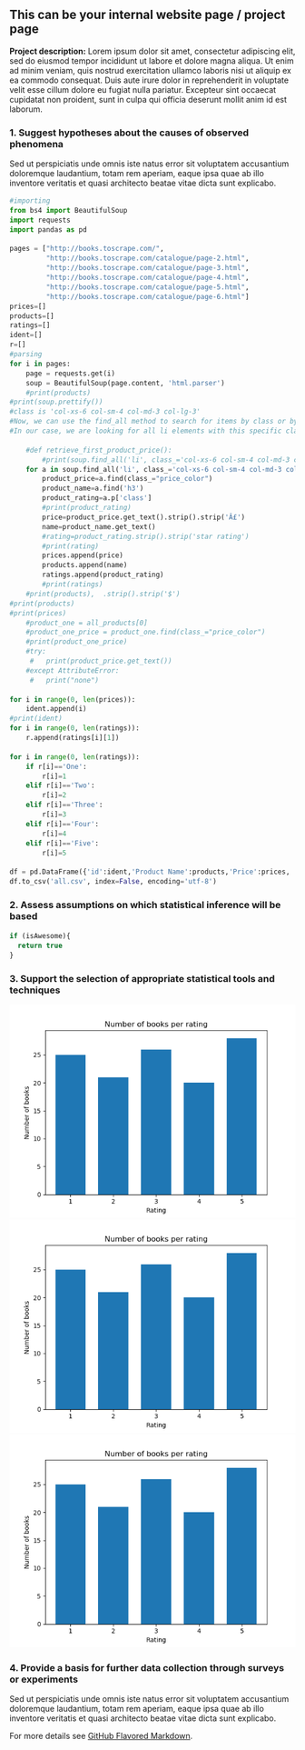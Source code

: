 ## This can be your internal website page / project page

**Project description:** Lorem ipsum dolor sit amet, consectetur adipiscing elit, sed do eiusmod tempor incididunt ut labore et dolore magna aliqua. Ut enim ad minim veniam, quis nostrud exercitation ullamco laboris nisi ut aliquip ex ea commodo consequat. Duis aute irure dolor in reprehenderit in voluptate velit esse cillum dolore eu fugiat nulla pariatur. Excepteur sint occaecat cupidatat non proident, sunt in culpa qui officia deserunt mollit anim id est laborum.

### 1. Suggest hypotheses about the causes of observed phenomena

Sed ut perspiciatis unde omnis iste natus error sit voluptatem accusantium doloremque laudantium, totam rem aperiam, eaque ipsa quae ab illo inventore veritatis et quasi architecto beatae vitae dicta sunt explicabo. 

```python
#importing
from bs4 import BeautifulSoup
import requests
import pandas as pd

pages = ["http://books.toscrape.com/",
         "http://books.toscrape.com/catalogue/page-2.html",
         "http://books.toscrape.com/catalogue/page-3.html",
         "http://books.toscrape.com/catalogue/page-4.html",
         "http://books.toscrape.com/catalogue/page-5.html",
         "http://books.toscrape.com/catalogue/page-6.html"]
prices=[]
products=[]
ratings=[]
ident=[]
r=[]
#parsing
for i in pages:
    page = requests.get(i)
    soup = BeautifulSoup(page.content, 'html.parser')
    #print(products)
#print(soup.prettify()) 
#class is 'col-xs-6 col-sm-4 col-md-3 col-lg-3'
#Now, we can use the find_all method to search for items by class or by id.
#In our case, we are looking for all li elements with this specific class.

    #def retrieve_first_product_price():
        #print(soup.find_all('li', class_='col-xs-6 col-sm-4 col-md-3 col-lg-3'))
    for a in soup.find_all('li', class_='col-xs-6 col-sm-4 col-md-3 col-lg-3'):
        product_price=a.find(class_="price_color")
        product_name=a.find('h3')
        product_rating=a.p['class']
        #print(product_rating)
        price=product_price.get_text().strip().strip('Â£')
        name=product_name.get_text()
        #rating=product_rating.strip().strip('star rating')
        #print(rating)
        prices.append(price)
        products.append(name)
        ratings.append(product_rating)
        #print(ratings)
    #print(products),  .strip().strip('$')
#print(products)
#print(prices)
    #product_one = all_products[0]
    #product_one_price = product_one.find(class_="price_color")
    #print(product_one_price)
    #try:
     #   print(product_price.get_text())
    #except AttributeError:
     #   print("none")

for i in range(0, len(prices)):
	ident.append(i)
#print(ident)
for i in range(0, len(ratings)):
    r.append(ratings[i][1])

for i in range(0, len(ratings)):
    if r[i]=='One':
        r[i]=1
    elif r[i]=='Two':
        r[i]=2
    elif r[i]=='Three':
        r[i]=3
    elif r[i]=='Four':
        r[i]=4
    elif r[i]=='Five':
        r[i]=5

df = pd.DataFrame({'id':ident,'Product Name':products,'Price':prices, 'Rating':r}) 
df.to_csv('all.csv', index=False, encoding='utf-8')

```

### 2. Assess assumptions on which statistical inference will be based

```javascript
if (isAwesome){
  return true
}
```

### 3. Support the selection of appropriate statistical tools and techniques

<img src="images/Figure_1.png"/>
<img src="images/Figure_1.png"/>
<img src="images/Figure_1.png"/>

### 4. Provide a basis for further data collection through surveys or experiments

Sed ut perspiciatis unde omnis iste natus error sit voluptatem accusantium doloremque laudantium, totam rem aperiam, eaque ipsa quae ab illo inventore veritatis et quasi architecto beatae vitae dicta sunt explicabo. 

For more details see [GitHub Flavored Markdown](https://guides.github.com/features/mastering-markdown/).
